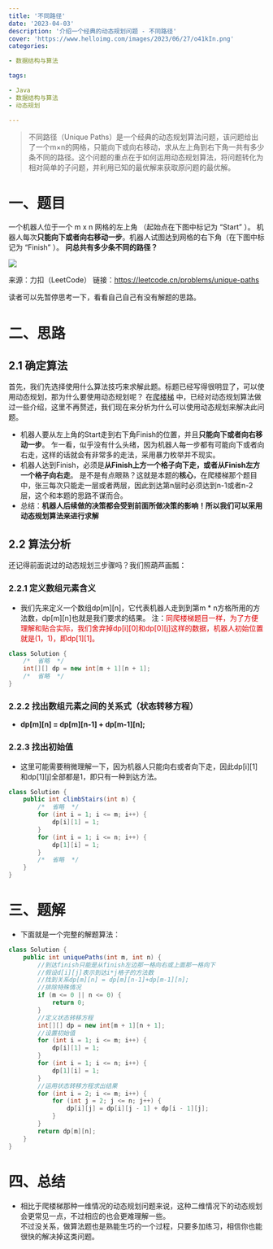 ```yaml
---
title: '不同路径'
date: '2023-04-03'
description: '介绍一个经典的动态规划问题 - 不同路径'
cover: 'https://www.helloimg.com/images/2023/06/27/o41kIn.png'
categories:

- 数据结构与算法

tags:

- Java
- 数据结构与算法
- 动态规划

---
```


> 不同路径（Unique Paths）是一个经典的动态规划算法问题，该问题给出了一个m×n的网格，只能向下或向右移动，求从左上角到右下角一共有多少条不同的路径。这个问题的重点在于如何运用动态规划算法，将问题转化为相对简单的子问题，并利用已知的最优解来获取原问题的最优解。

# 一、题目

一个机器人位于一个 m x n 网格的左上角 （起始点在下图中标记为 “Start” ）。
机器人每次**只能向下或者向右移动一步**。机器人试图达到网格的右下角（在下图中标记为 “Finish” ）。
**问总共有多少条不同的路径？**

<img src="https://www.helloimg.com/images/2023/06/27/o41kIn.png">

来源：力扣（LeetCode）
链接：https://leetcode.cn/problems/unique-paths

读者可以先暂停思考一下，看看自己自己有没有解题的思路。

# 二、思路

## 2.1 确定算法

首先，我们先选择使用什么算法技巧来求解此题。标题已经写得很明显了，可以使用动态规划，那为什么要使用动态规划呢？
在[爬楼梯](https://leihao168.top/2023/04/01/%E5%8A%A8%E6%80%81%E8%A7%84%E5%88%92_01_%E7%88%AC%E6%A5%BC%E6%A2%AF/)
中，已经对动态规划算法做过一些介绍，这里不再赘述，我们现在来分析为什么可以使用动态规划来解决此问题。

- 机器人要从左上角的Start走到右下角Finish的位置，并且**只能向下或者向右移动一步**。
  乍一看，似乎没有什么头绪，因为机器人每一步都有可能向下或者向右走，这样的话就会有非常多的走法，采用暴力枚举并不现实。
- 机器人达到Finish，必须是**从Finish上方一个格子向下走，或者从Finish左方一个格子向右走**。
  是不是有点眼熟？这就是本题的**核心**，在爬楼梯那个题目中，张三每次只能走一层或者两层，因此到达第n层时必须达到n-1或者n-2层，这个和本题的思路不谋而合。
- 总结：**机器人后续做的决策都会受到前面所做决策的影响！所以我们可以采用动态规划算法来进行求解**

## 2.2 算法分析

还记得前面说过的动态规划三步骤吗？我们照葫芦画瓢：

### 2.2.1 定义数组元素含义

- 我们先来定义一个数组dp[m][n]，它代表机器人走到到第m * n方格所用的方法数，dp[m][n]也就是我们要求的结果。
  注：<font color="#dd0000">同爬楼梯题目一样，为了方便理解和贴合实际，我们舍弃掉dp[i][0]和dp[0][j]这样的数据，机器人初始位置就是(1，1)，即dp[1][1]。</font>

```java
class Solution {
    /*  省略  */
    int[][] dp = new int[m + 1][n + 1];
    /*  省略  */
}
```

### 2.2.2 找出数组元素之间的关系式（状态转移方程）

- **dp[m][n] = dp[m][n-1] + dp[m-1][n];**

### 2.2.3 找出初始值

- 这里可能需要稍微理解一下，因为机器人只能向右或者向下走，因此dp[i][1]和dp[1][j]全部都是1，即只有一种到达方法。

```java
class Solution {
    public int climbStairs(int n) {
        /*  省略  */
        for (int i = 1; i <= m; i++) {
            dp[i][1] = 1;
        }
        for (int i = 1; i <= n; i++) {
            dp[1][i] = 1;
        }
        /*  省略  */
    }
}
```

# 三、题解

- 下面就是一个完整的解题算法：

```Java
class Solution {
    public int uniquePaths(int m, int n) {
        //到达finish只能是从finish左边那一格向右或上面那一格向下
        //假设d[i][j]表示到达i*j格子的方法数
        //找到关系dp[m][n] = dp[m][n-1]+dp[m-1][n];
        //排除特殊情况
        if (m <= 0 || n <= 0) {
            return 0;
        }
        //定义状态转移方程
        int[][] dp = new int[m + 1][n + 1];
        //设置初始值
        for (int i = 1; i <= m; i++) {
            dp[i][1] = 1;
        }
        for (int i = 1; i <= n; i++) {
            dp[1][i] = 1;
        }
        //运用状态转移方程求出结果
        for (int i = 2; i <= m; i++) {
            for (int j = 2; j <= n; j++) {
                dp[i][j] = dp[i][j - 1] + dp[i - 1][j];
            }
        }
        return dp[m][n];
    }
}
```

# 四、总结

- 相比于爬楼梯那种一维情况的动态规划问题来说，这种二维情况下的动态规划会更常见一点，不过相应的也会更难理解一些。  
  不过没关系，做算法题也是熟能生巧的一个过程，只要多加练习，相信你也能很快的解决掉这类问题。